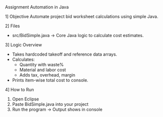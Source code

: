 
Assignment Automation in Java

1]  Objective
Automate project bid worksheet calculations using simple Java.

2] Files
- src/BidSimple.java → Core Java logic to calculate cost estimates.

3] Logic Overview
- Takes hardcoded takeoff and reference data arrays.
- Calculates:
  - Quantity with waste%
  - Material and labor cost
  - Adds tax, overhead, margin
- Prints item-wise total cost to console.

4] How to Run
1. Open Eclipse
2. Paste BidSimple.java into your project
3. Run the program → Output shows in console


